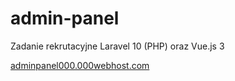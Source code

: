 # admin-panel
Zadanie rekrutacyjne Laravel 10 (PHP) oraz Vue.js 3

[adminpanel000.000webhost.com](https://adminpanel000.000webhostapp.com/)
